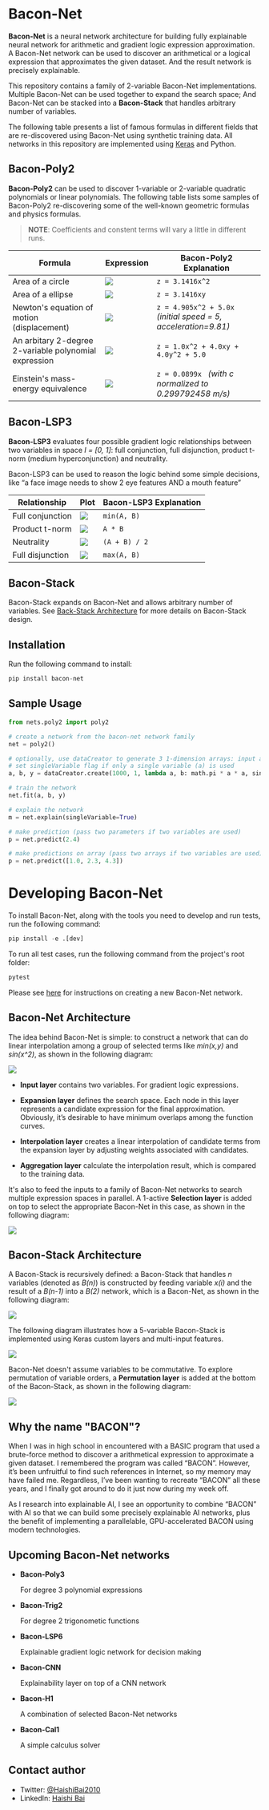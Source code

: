 # Bacon-Net

**Bacon-Net** is a neural network architecture for building fully explainable neural network for arithmetic and gradient logic expression approximation. A Bacon-Net network can be used to discover an arithmetical or a logical expression that approximates the given dataset. And the result network is precisely explainable.

This repository contains a family of 2-variable Bacon-Net implementations. Multiple Bacon-Net can be used together to expand the search space; And Bacon-Net can be stacked into a **Bacon-Stack** that handles arbitrary number of variables.

The following table presents a list of famous formulas in different fields that are re-discovered using Bacon-Net using synthetic training data. All networks in this repository are implemented using [Keras](https://keras.io/) and Python.

## Bacon-Poly2

**Bacon-Poly2** can be used to discover 1-variable or 2-variable quadratic polynomials or linear polynomials. The following table lists some samples of Bacon-Poly2 re-discovering some of the well-known geometric formulas and physics formulas.

> **NOTE**: Coefficients and constent terms will vary a little in different runs.

| Formula                                               | Expression                                                                       | Bacon-Poly2 Explanation                                        |
| ----------------------------------------------------- | -------------------------------------------------------------------------------- | -------------------------------------------------------------- |
| Area of a circle                                      | ![](https://github.com/Haishi2016/bacon-net/raw/main/images/circle-area.png)     | `z = 3.1416x^2`                                                |
| Area of a ellipse                                     | ![](https://github.com/Haishi2016/bacon-net/raw/main/images/ellipse-area.png)    | `z = 3.1416xy `                                                |
| Newton's equation of motion (displacement)            | ![](https://github.com/Haishi2016/bacon-net/raw/main/images/motion-equation.png) | `z = 4.905x^2 + 5.0x` _(initial speed = 5, acceleration=9.81)_ |
| An arbitary 2-degree 2-variable polynomial expression | ![](https://github.com/Haishi2016/bacon-net/raw/main/images/polynomial.png)      | `z = 1.0x^2 + 4.0xy + 4.0y^2 + 5.0`                            |
| Einstein's mass-energy equivalence                    | ![](https://github.com/Haishi2016/bacon-net/raw/main/images/e-mc2.png)           | `z = 0.0899x ` _(with c normalized to 0.299792458 m/s)_        |

## Bacon-LSP3

**Bacon-LSP3** evaluates four possible gradient logic relationships between two variables in space _I = [0, 1]_: full conjunction, full disjunction, product t-norm (medium hyperconjunction) and neutrality.

Bacon-LSP3 can be used to reason the logic behind some simple decisions, like “a face image needs to show 2 eye features AND a mouth feature”

| Relationship     | Plot                                                                       | Bacon-LSP3 Explanation |
| ---------------- | -------------------------------------------------------------------------- | ---------------------- |
| Full conjunction | ![](https://github.com/Haishi2016/bacon-net/raw/main/images/lsp3-0.png)    | `min(A, B)`            |
| Product t-norm   | ![](https://github.com/Haishi2016/bacon-net/raw/main/images/lsp3-1_25.png) | `A * B `               |
| Neutrality       | ![](https://github.com/Haishi2016/bacon-net/raw/main/images/lsp3-0_5.png)  | `(A + B) / 2`          |
| Full disjunction | ![](https://github.com/Haishi2016/bacon-net/raw/main/images/lsp3-1.png)    | `max(A, B)`            |

## Bacon-Stack

Bacon-Stack expands on Bacon-Net and allows arbitrary number of variables. See [Back-Stack Architecture](#bacon-stack-architecture) for more details on Bacon-Stack design.

## Installation

Run the following command to install:

```python
pip install bacon-net
```

## Sample Usage

```python
from nets.poly2 import poly2

# create a network from the bacon-net network family
net = poly2()

# optionally, use dataCreator to generate 3 1-dimension arrays: input a, input b, output (y)
# set singleVariable flag if only a single variable (a) is used
a, b, y = dataCreator.create(1000, 1, lambda a, b: math.pi * a * a, singleVariable=True)

# train the network
net.fit(a, b, y)

# explain the network
m = net.explain(singleVariable=True)

# make prediction (pass two parameters if two variables are used)
p = net.predict(2.4)

# make predictions on array (pass two arrays if two variables are used)
p = net.predict([1.0, 2.3, 4.3])
```

# Developing Bacon-Net

To install Bacon-Net, along with the tools you need to develop and run tests, run the following command:

```python
pip install -e .[dev]
```

To run all test cases, run the following command from the project's root folder:

```python
pytest
```

Please see [here](./docs/define-bacon-net.md) for instructions on creating a new Bacon-Net network.

## Bacon-Net Architecture

The idea behind Bacon-Net is simple: to construct a network that can do linear interpolation among a group of selected terms like _min(x,y)_ and _sin(x^2)_, as shown in the following diagram:

![](https://github.com/Haishi2016/bacon-net/raw/main/images/bacon-net.png)

- **Input layer** contains two variables. For gradient logic expressions.
- **Expansion layer** defines the search space. Each node in this layer represents a candidate expression for the final approximation. Obviously, it’s desirable to have minimum overlaps among the function curves.

- **Interpolation layer** creates a linear interpolation of candidate terms from the expansion layer by adjusting weights associated with candidates.

- **Aggregation layer** calculate the interpolation result, which is compared to the training data.

It's also to feed the inputs to a family of Bacon-Net networks to search multiple expression spaces in parallel. A 1-active **Selection layer** is added on top to select the appropriate Bacon-Net in this case, as shown in the following diagram:

![](https://github.com/Haishi2016/bacon-net/raw/main/images/bacon-net-selection.png)

## Bacon-Stack Architecture

A Bacon-Stack is recursively defined: a Bacon-Stack that handles _n_ variables (denoted as _B(n)_) is constructed by feeding variable _x(i)_ and the result of a _B(n-1)_ into a _B(2)_ network, which is a Bacon-Net, as shown in the following diagram:

![](https://github.com/Haishi2016/bacon-net/raw/main/images/bacon-stack.png)

The following diagram illustrates how a 5-variable Bacon-Stack is implemented using Keras custom layers and multi-input features.

![](https://github.com/Haishi2016/bacon-net/raw/main/images/5-variable-stack.png)

Bacon-Net doesn't assume variables to be commutative. To explore permutation of variable orders, a **Permutation layer** is added at the bottom of the Bacon-Stack, as shown in the following diagram:

![](https://github.com/Haishi2016/bacon-net/raw/main/images/bacon-stack-selection.png)

## Why the name "BACON"?

When I was in high school in encountered with a BASIC program that used a brute-force method to discover a arithmetical expression to approximate a given dataset. I remembered the program was called “BACON”. However, it’s been unfruitful to find such references in Internet, so my memory may have failed me. Regardless, I’ve been wanting to recreate “BACON” all these years, and I finally got around to do it just now during my week off.

As I research into explainable AI, I see an opportunity to combine “BACON” with AI so that we can build some precisely explainable AI networks, plus the benefit of implementing a parallelable, GPU-accelerated BACON using modern technologies.

## Upcoming Bacon-Net networks

- **Bacon-Poly3**

  For degree 3 polynomial expressions

- **Bacon-Trig2**

  For degree 2 trigonometic functions

- **Bacon-LSP6**

  Explainable gradient logic network for decision making

- **Bacon-CNN**

  Explainability layer on top of a CNN network

- **Bacon-H1**

  A combination of selected Bacon-Net networks

- **Bacon-Cal1**

  A simple calculus solver

## Contact author

- Twitter: [@HaishiBai2010](https://twitter.com/HaishiBai2010)
- LinkedIn: [Haishi Bai](https://www.linkedin.com/in/haishi/)
